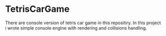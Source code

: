 # TetrisCarGame
There are console version of tetris car game in this repositiry.
In this project i wrote simple console engine with rendering and collisions handling.
